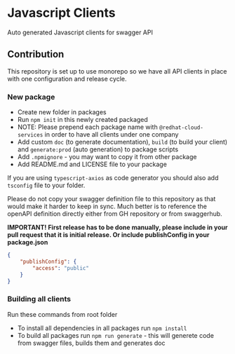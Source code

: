 # Javascript Clients
Auto generated Javascript clients for swagger API

## Contribution
This repository is set up to use monorepo so we have all API clients in place with one configuration and release cycle.

### New package
* Create new folder in packages
* Run `npm init` in this newly created packaged
* NOTE: Please prepend each package name with `@redhat-cloud-services` in order to have all clients under one company
* Add custom `doc` (to generate documentation), `build` (to build your client) and `generate:prod` (auto generation) to package scripts 
* Add `.npmignore` - you may want to copy it from other package
* Add README.md and LICENSE file to your package

If you are using `typescript-axios` as code generator you should also add `tsconfig` file to your folder.

Please do not copy your swagger definition file to this repository as that would make it harder to keep in sync. Much better is to reference the openAPI definition directly either from GH repository or from swaggerhub.

**IMPORTANT! First release has to be done manually, please include in your pull request that it is initial release. Or include publishConfig in your package.json**
```JSON
{
    "publishConfig": {
        "access": "public"
    }
}
```

### Building all clients
Run these commands from root folder
* To install all dependencies in all packages run `npm install`
* To build all packages run `npm run generate` - this will generete code from swagger files, builds them and generates doc
